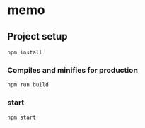 # memo

## Project setup
```
npm install
```

### Compiles and minifies for production
```
npm run build
```

### start
```
npm start
```

